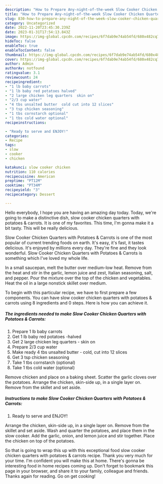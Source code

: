 ```yaml
---
description: "How to Prepare Any-night-of-the-week Slow Cooker Chicken Quarters with Potatoes &amp;amp; Carrots"
title: "How to Prepare Any-night-of-the-week Slow Cooker Chicken Quarters with Potatoes &amp;amp; Carrots"
slug: 830-how-to-prepare-any-night-of-the-week-slow-cooker-chicken-quarters-with-potatoes-and-amp-carrots
category: Uncategorized
date: 2022-11-20T23:45:30.239Z
date: 2023-01-31T17:54:13.843Z
image: https://img-global.cpcdn.com/recipes/6f7dab9e74ab54fd/680x482cq70/slow-cooker-chicken-quarters-with-potatoes-carrots-recipe-main-photo.jpg
hideToc: false
enableToc: true
enableTocContent: false
thumbnail: https://img-global.cpcdn.com/recipes/6f7dab9e74ab54fd/680x482cq70/slow-cooker-chicken-quarters-with-potatoes-carrots-recipe-main-photo.jpg
cover: https://img-global.cpcdn.com/recipes/6f7dab9e74ab54fd/680x482cq70/slow-cooker-chicken-quarters-with-potatoes-carrots-recipe-main-photo.jpg
author: Admin
authorAv: notfound
ratingvalue: 3.1
reviewcount: 24
recipeingredient:
- "1 lb baby carrots"
- "1 lb baby red potatoes halved"
- "2 large chicken leg quarters  skin on"
- "2/3 cup water"
- "4 tbs unsalted butter  cold cut into 12 slices"
- "3 tsp chicken seasoning"
- "1 tbs cornstarch optional"
- "1 tbs cold water optional"
recipeinstructions:

- "Ready to serve and ENJOY!"
categories:
- Recipe
tags:
- slow
- cooker
- chicken

katakunci: slow cooker chicken 
nutrition: 110 calories
recipecuisine: American
preptime: "PT12M"
cooktime: "PT34M"
recipeyield: "3"
recipecategory: Dessert

---
```



Hello everybody, I hope you are having an amazing day today. Today, we're going to make a distinctive dish, slow cooker chicken quarters with potatoes &amp; carrots. It is one of my favorites. This time, I'm gonna make it a bit tasty. This will be really delicious.

Slow Cooker Chicken Quarters with Potatoes &amp; Carrots is one of the most popular of current trending foods on earth. It's easy, it's fast, it tastes delicious. It's enjoyed by millions every day. They're fine and they look wonderful. Slow Cooker Chicken Quarters with Potatoes &amp; Carrots is something which I've loved my whole life.

In a small saucepan, melt the butter over medium-low heat. Remove from the heat and stir in the garlic, lemon juice and zest, Italian seasoning, salt, and pepper. Pour the mixture over the top of the chicken and vegetables. Heat the oil in a large nonstick skillet over medium.


To begin with this particular recipe, we have to first prepare a few components. You can have slow cooker chicken quarters with potatoes &amp; carrots using 8 ingredients and 0 steps. Here is how you can achieve it.

<!--inarticleads1-->

##### The ingredients needed to make Slow Cooker Chicken Quarters with Potatoes &amp; Carrots:

1. Prepare 1 lb baby carrots
1. Get 1 lb baby red potatoes -halved
1. Get 2 large chicken leg quarters - skin on
1. Prepare 2/3 cup water
1. Make ready 4 tbs unsalted butter - cold, cut into 12 slices
1. Get 3 tsp chicken seasoning
1. Take 1 tbs cornstarch (optional)
1. Take 1 tbs cold water (optional)


Remove chicken and place on a baking sheet. Scatter the garlic cloves over the potatoes. Arrange the chicken, skin-side up, in a single layer on. Remove from the skillet and set aside. 

<!--inarticleads2-->

##### Instructions to make Slow Cooker Chicken Quarters with Potatoes &amp; Carrots:


1. Ready to serve and ENJOY!

Arrange the chicken, skin-side up, in a single layer on. Remove from the skillet and set aside. Wash and quarter the potatoes, and place them in the slow cooker. Add the garlic, onion, and lemon juice and stir together. Place the chicken on top of the potatoes. 

So that is going to wrap this up with this exceptional food slow cooker chicken quarters with potatoes &amp; carrots recipe. Thank you very much for your time. I'm confident you will make this at home. There's gonna be interesting food in home recipes coming up. Don't forget to bookmark this page in your browser, and share it to your family, colleague and friends. Thanks again for reading. Go on get cooking!
